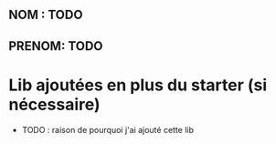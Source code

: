 ## NOM : TODO
## PRENOM: TODO

# Lib ajoutées en plus du starter (si nécessaire)

- TODO : raison de pourquoi j'ai ajouté cette lib
